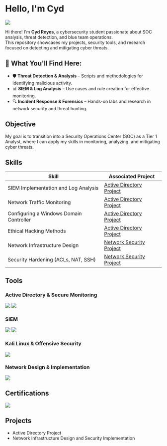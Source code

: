 # Hello, I'm Cyd
<a href="https://linkedin.com/in/cyd-reyes"><img src="https://img.shields.io/badge/-LinkedIn-0072b1?&style=for-the-badge&logo=linkedin&logoColor=white" /></a>

Hi there! I'm **Cyd Reyes**, a cybersecurity student passionate about SOC analysis, threat detection, and blue team operations.  
This repository showcases my projects, security tools, and research focused on detecting and mitigating cyber threats. 

## 🔹 What You'll Find Here:  
- 🛡️ **Threat Detection & Analysis** – Scripts and methodologies for identifying malicious activity.  
- 📊 **SIEM & Log Analysis** – Use cases and rule creation for effective monitoring.  
- 🔍 **Incident Response & Forensics** – Hands-on labs and research in network security and threat hunting.  


## Objective
 My goal is to transition into a Security Operations Center (SOC) as a Tier 1 Analyst, where I can apply my skills in monitoring, analyzing, and mitigating cyber threats.  


## Skills  

| Skill                                         | Associated Project         |
|-----------------------------------------------|----------------------------|
| SIEM Implementation and Log Analysis         | <a href=https://github.com/cydreyes/Active-Directory-Project/blob/main/README.md>Active Directory Project</a> |
| Network Traffic Monitoring                   | <a href=https://github.com/cydreyes/Active-Directory-Project/blob/main/README.md>Active Directory Project</a> |
| Configuring a Windows Domain Controller      | <a href=https://github.com/cydreyes/Active-Directory-Project/blob/main/README.md>Active Directory Project</a> |
| Ethical Hacking Methods                      | <a href=https://github.com/cydreyes/Active-Directory-Project/blob/main/README.md>Active Directory Project</a> |
| Network Infrastructure Design                | <a href="https://github.com/cydreyes/Network-Infrastructure-Design-and-Security-Implementation/tree/main">Network Security Project</a> |
| Security Hardening (ACLs, NAT, SSH)          | <a href="https://github.com/cydreyes/Network-Infrastructure-Design-and-Security-Implementation/tree/main">Network Security Project</a> |




## Tools


### Active Directory & Secure Monitoring  
<div>
    <img src="https://img.shields.io/badge/-Windows_Server-0078D4?&style=for-the-badge&logo=Windows&logoColor=white" />
    <img src="https://img.shields.io/badge/-Sysmon-4479A1?&style=for-the-badge&logo=Windows&logoColor=white" />
   
</div>  

### SIEM
<div>
    <img src="https://img.shields.io/badge/-Elastic-005571?&style=for-the-badge&logo=Elastic&logoColor=white" />
    <img src="https://img.shields.io/badge/-Splunk-000000?&style=for-the-badge&logo=Splunk&logoColor=white" />
</div>  
</div>

### Kali Linux & Offensive Security  
<div>
    <img src="https://img.shields.io/badge/-Kali_Linux-557C94?&style=for-the-badge&logo=Kali-Linux&logoColor=white" />
</div>  

### Network Design & Implementation 
<div> <img src="https://img.shields.io/badge/-Packet_Tracer-00A4E4?&style=for-the-badge&logo=Cisco&logoColor=white" /> </div>

## Certifications
<div>
 <img src="https://img.shields.io/badge/-Security%2B_(In_Progress)-FF0000?&style=for-the-badge&logo=CompTIA&logoColor=white" />
</div>

## Projects
- Active Directory Project
- Network Infrastructure Design and Security Implementation
